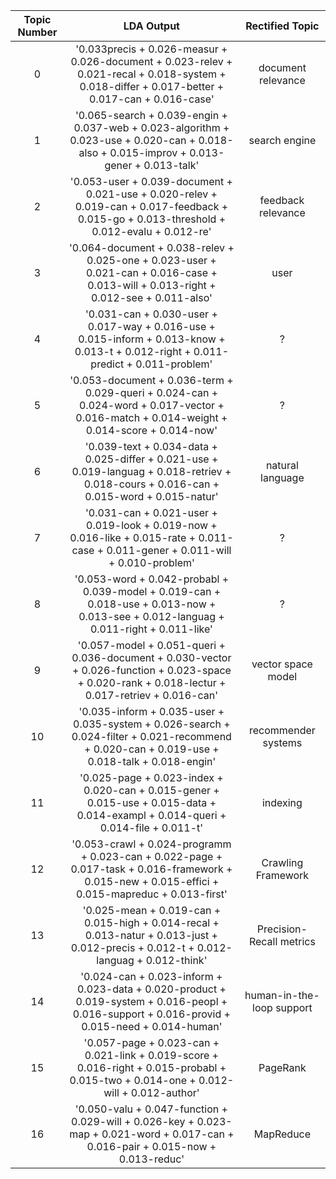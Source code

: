 |Topic Number   | LDA Output                  | Rectified Topic|
|:-------------:|:--------------------------: |:-------------:|
|0| '0.033precis + 0.026-measur + 0.026-document + 0.023-relev + 0.021-recal + 0.018-system + 0.018-differ + 0.017-better + 0.017-can + 0.016-case'| document relevance |
|1| '0.065-search + 0.039-engin + 0.037-web + 0.023-algorithm + 0.023-use + 0.020-can + 0.018-also + 0.015-improv + 0.013-gener + 0.013-talk'| search engine |
|2| '0.053-user + 0.039-document + 0.021-use + 0.020-relev + 0.019-can + 0.017-feedback + 0.015-go + 0.013-threshold + 0.012-evalu + 0.012-re'| feedback relevance|
|3| '0.064-document + 0.038-relev + 0.025-one + 0.023-user + 0.021-can + 0.016-case + 0.013-will + 0.013-right + 0.012-see + 0.011-also'| user |
|4| '0.031-can + 0.030-user + 0.017-way + 0.016-use + 0.015-inform + 0.013-know + 0.013-t + 0.012-right + 0.011-predict + 0.011-problem'| ? |
|5| '0.053-document + 0.036-term + 0.029-queri + 0.024-can + 0.024-word + 0.017-vector + 0.016-match + 0.014-weight + 0.014-score + 0.014-now'| ? |
|6| '0.039-text + 0.034-data + 0.025-differ + 0.021-use + 0.019-languag + 0.018-retriev + 0.018-cours + 0.016-can + 0.015-word + 0.015-natur'| natural language |
|7| '0.031-can + 0.021-user + 0.019-look + 0.019-now + 0.016-like + 0.015-rate + 0.011-case + 0.011-gener + 0.011-will + 0.010-problem'| ? |
|8| '0.053-word + 0.042-probabl + 0.039-model + 0.019-can + 0.018-use + 0.013-now + 0.013-see + 0.012-languag + 0.011-right + 0.011-like'| ? |
|9| '0.057-model + 0.051-queri + 0.036-document + 0.030-vector + 0.026-function + 0.023-space + 0.020-rank + 0.018-lectur + 0.017-retriev + 0.016-can'| vector space model |
|10| '0.035-inform + 0.035-user + 0.035-system + 0.026-search + 0.024-filter + 0.021-recommend + 0.020-can + 0.019-use + 0.018-talk + 0.018-engin'| recommender systems |
|11| '0.025-page + 0.023-index + 0.020-can + 0.015-gener + 0.015-use + 0.015-data + 0.014-exampl + 0.014-queri + 0.014-file + 0.011-t'| indexing|
|12| '0.053-crawl + 0.024-programm + 0.023-can + 0.022-page + 0.017-task + 0.016-framework + 0.015-new + 0.015-effici + 0.015-mapreduc + 0.013-first'| Crawling Framework |
|13| '0.025-mean + 0.019-can + 0.015-high + 0.014-recal + 0.013-natur + 0.013-just + 0.012-precis + 0.012-t + 0.012-languag + 0.012-think'| Precision-Recall metrics|
|14| '0.024-can + 0.023-inform + 0.023-data + 0.020-product + 0.019-system + 0.016-peopl + 0.016-support + 0.016-provid + 0.015-need + 0.014-human'| human-in-the-loop support|
|15| '0.057-page + 0.023-can + 0.021-link + 0.019-score + 0.016-right + 0.015-probabl + 0.015-two + 0.014-one + 0.012-will + 0.012-author'| PageRank |
|16| '0.050-valu + 0.047-function + 0.029-will + 0.026-key + 0.023-map + 0.021-word + 0.017-can + 0.016-pair + 0.015-now + 0.013-reduc'|MapReduce |
